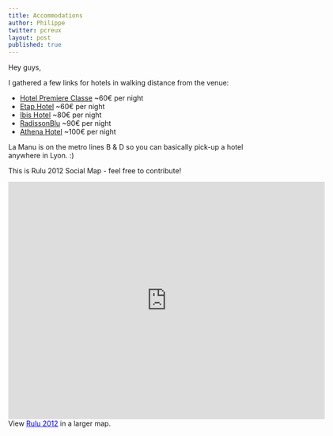 ```yaml
---
title: Accommodations
author: Philippe
twitter: pcreux
layout: post
published: true
---
```


Hey guys,

I gathered a few links for hotels in walking distance from the venue:

* [Hotel Premiere Classe](http://www.premiere-classe-lyon-centre-gare-part-dieu.fr/en/index.aspx) ~60€ per night
* [Etap Hotel](http://www.etaphotel.com/fr/hotel-7413-etap-hotel-lyon-la-part-dieu-futur-ibis-budget/index.shtml) ~60€ per night
* [Ibis Hotel](http://www.ibishotel.com/fr/hotel-0618-ibis-lyon-gare-la-part-dieu/index.shtml) ~80€ per night
* [RadissonBlu](http://www.radissonblu.com/hotel-lyon) ~90€ per night
* [Athena Hotel](http://www.athena-hotel.fr/htfr/0003.htm) ~100€ per night

La Manu is on the metro lines B & D so you can basically pick-up a hotel anywhere in Lyon. :)

This is Rulu 2012 Social Map - feel free to contribute!

<iframe width="640" height="480" frameborder="0" scrolling="no" marginheight="0" marginwidth="0" src="https://maps.google.ca/maps/ms?msa=0&amp;msid=205418889334901443704.0004c00efb80fc349c133&amp;hl=en&amp;ie=UTF8&amp;t=m&amp;ll=45.755308,4.86042&amp;spn=0.028745,0.054932&amp;z=14&amp;output=embed"> </iframe>
View <a href="https://maps.google.ca/maps/ms?msa=0&amp;msid=205418889334901443704.0004c00efb80fc349c133&amp;hl=en&amp;ie=UTF8&amp;t=m&amp;ll=45.755308,4.86042&amp;spn=0.028745,0.054932&amp;z=14&amp;source=embed" style="color:#0000FF;text-align:left">Rulu 2012</a> in a larger map.
